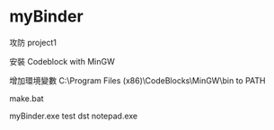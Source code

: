 myBinder
========

攻防 project1

安裝 Codeblock with MinGW

增加環境變數 C:\Program Files (x86)\CodeBlocks\MinGW\bin to PATH

make.bat

myBinder.exe test dst notepad.exe
